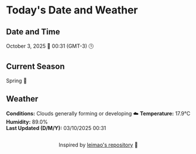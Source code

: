  # Today's Date and Weather
    
## Date and Time
October 3, 2025 📅
00:31 (GMT-3) 🕒

## Current Season
Spring 🌸
## Weather 
**Conditions:** Clouds generally forming or developing ☁️
**Temperature:** 17.9°C  
**Humidity:** 89.0%  
**Last Updated (D/M/Y):** 03/10/2025 00:31
##
<div align="center">Inspired by <a href="https://github.com/leimao/What-Is-The-Date-Today">leimao's repository</a> 🌱</div>
